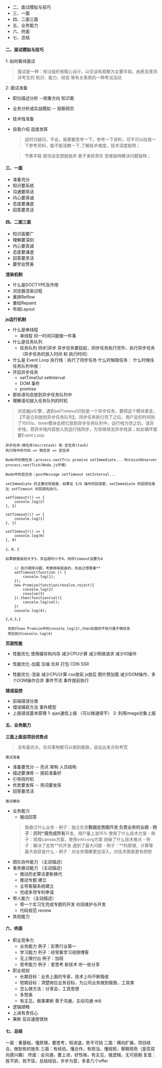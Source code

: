 
* 二、面试模拟与技巧
* 三、一面
* 四、二面三面
* 五、业务能力
* 六、终面
* 七、总结

#### 二、面试模拟与技巧

1: 如何看待面试
>面试是一种：经过组织者精心设计，以交谈和观察为主要手段，由表及里测评考生的 知识、能力、经验 等有关素质的一种考试活动

2: 面试准备
- 职位描述分析  --侧重方向 知识面
- 业务分析或实战模拟 -- 观察网页
- 技术栈准备 
- 自我介绍 适度发挥
  > 适时讨疑问，不会，我需要思考一下，参考一下资料，可不可以给我一下参考资料，能不能请教一下,了解技术难度，技术深度聪明；
 
  > 节奏平稳 就怕没去想就放弃 勇于承担责任 思维独特解决问题独特；
 
#### 三、一面
- 准备充分
- 知识要系统
- 沟通要简洁
- 内心要真诚
- 态度要谦虚
- 回答要灵活



#### 四、二面三面
- 知识面要广
- 理解要深刻
- 内心要真诚
- 态度要谦虚
- 回答要灵活
- 要学会赞美

**渲染机制**
- 什么是DOCTYPE及作用
- 浏览器渲染过程
- 重排Reflow
- 重绘Repaint
- 布局Layout

**js运行机制**
 - 什么是单线程
   - 单线程 同一时间只能做一件事
 - 什么是任务队列
   - 任务队列 同步|异步 异步任务要挂起，同步任务执行完毕，执行异步任务 （异步任务的放入时间 和 执行时间）
 - 什么是 Event Loop
    执行栈：执行了同步任务
    什么时候取任务：
    什么时候往任务队列中放：
 - 开启异步任务 
    - setTimeOut setInterval
    - DOM 事件
    - promise
 - 那些语句会放到异步任务队列中
 - 理解语句放入任务队列的时机 
>浏览器js引擎，遇到setTimeout识别是一个异步任务，要把这个模块拿走，【不是立刻放到异步任务队列】，同步任务执行完了之后，用户定的时间到了1000s，timer模块会把它放到异步任务队列中，运行栈为空之后，读异步栈，把异步栈内容放入到运行栈同步，为空继续去异步栈读；如此循环就要Event Loop
```
异步任务:微任务(microtask) 和 宏任务(task)
执行栈中的代码 => 微任务 => 宏任务

Node中的微任务：process.nextTric promise setImmediate... MutaionObserver process.nextTick(Node.js环境）

Node中的宏任务：postMessage setTimeout setInterval...

setImmediate 的主要优势就是，如果在 I/O 操作的回调里，setImmediate 的回调总是比 setTimeout 的回调先执行。
```
    
```
setTimeout(() => {
	console.log(2)
}, 2)

setTimeout(() => {
	console.log(1)
}, 1)

setTimeout(() => {
	console.log(0)
}, 0)

1、0、2

如果嵌套级别大于5，并且超时小于4，则将timeout设置为4

```
```
    // 执行顺序问题，考察频率挺高的，先自己想答案**
    setTimeout(function () {
        console.log(1);
    });
    new Promise(function(resolve,reject){
        console.log(2)
        resolve(3)
    }).then(function(val){
        console.log(val);
    })
    console.log(4);

2,4,3,1

 先执行new Promise中的console.log(2),then后面的不执行属于微任务
 然后执行console.log(4)
 ```
**页面性能**

- 性能优化
使用缓存和内存
减少CPU计算 减少网络请求 减少IO操作

- 性能优化-加载
压缩 合并 打包 CDN SSR 

- 性能优化-渲染
减少CPU计算
css放前 js放后 图片预加载
减少DOM操作，多个DOM操作合并
事件节流 事件提前执行 

**错误监控**
- 前端错误分类
- 错误捕获方法 事件模型
- 上报错误基本原理
1: ajax通信上报 （可以做通常不）
2: 利用image对象上报

#### 五、业务能力
**三面上面说项目优势点**
>没有最优点，任何事物都可以做到极致，说出出发点和考究

`面试准备`
- 准备要充分 -- 亮点 架构 人员结构
- 描述要演练 -- 提前准备好
- 引导找时机 
- 优势要发挥 -- 用词要发挥  
- 回答要灵活 

`面试模拟`
- 业务能力 
    - 被动回答
    > 我做过什么业务
      - 例子：独立负责**数据走势图开发
    > 负责业务的业绩
      - 例子：历时*周完成所有**开发，用户量上涨15%
    > 使用了什么技术方案
      - 例子：常规canvas方案，使用vml+svg方案
    > 突破了什么技术难点
      - 例子：解决了走势**的开发
    > 遇到了最大问题
      - 例子：**的原理，计算等
    > 最大收获是什么
      - 例子：对业务理解更加深入，对技术图表更有把控
- 团队协作能力 （主动描述）   
- 事务推动能力 （主动描述）
    - 推动历史算法更新换代
    - 推动专题 建立
    - 主导客服系统建立
    - 完成多项专利申请
- 带人能力 （主动描述）
    - 带一个实习生完成专题的开发 社招维护与开发
    - 代码规范 review
- 其他能力 

#### 六、终面
- 职业竞争力
    - 业务能力 例子：彩票行业第一
    - 学习能力 列子：经常看学习视频博客
    - 无上限付出 例子：加班 
    - 思考能力 例子：爱思考 新技术 听一些分享
- 职业规划
    - 长期目标：业务上面的专家，技术上吗不断吸收
    - 短期目标：清楚岗位业务目标，为公司业务做到极致，工具类
    - 怎么做方法：分享会，工具思想
    - 多赞美  
    - 有主见，做事果断 善于沟通，主动沟通
`体现`
- 逻辑顺畅
- 上进有责任心
- 果断 反应速度很快


#### 七、总结
一面：重基础，懂原理，要思考，知进退，势不可挡
二面：横向扩展，项目结合，做到有的放矢
三面：有经验，懂合作，有担当，懂规矩，察眼观色（是否双向感兴趣）
终面：会沟通，要上进，好性格，有主见，强逻辑，无可挑剔
复盘：胜不骄，败不馁，总结经验，步步为营，多拿几个offer
